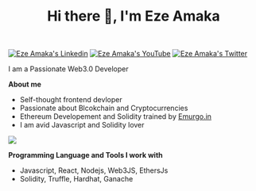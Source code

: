<h1 align="center">Hi there 👋, I'm Eze Amaka</h1>
<br />
    
[![Eze Amaka's Linkedin](https://img.shields.io/badge/LinkedIn-0077B5?style=for-the-badge&logo=linkedin&logoColor=white)](https://www.linkedin.com/in/ezeamaka2/)
[![Eze Amaka's YouTube](https://img.shields.io/badge/YouTube-FF0000?style=for-the-badge&logo=youtube&logoColor=white)](https://www.youtube.com/channel/UCRE_G8F6PKckbBOdvwZEVsA)
[![Eze Amaka's Twitter](https://img.shields.io/badge/Twitter-1DA1F2?style=for-the-badge&logo=twitter&logoColor=white)](https://twitter.com/ezeamaka2)

<p>I am a Passionate Web3.0 Developer</p>

**About me**
- Self-thought frontend devloper
- Passionate about Blcokchain and Cryptocurrencies
- Ethereum Developement and Solidity trained by [Emurgo.in](https://emurgo.in)
- I am avid Javascript and Solidity lover

<img 
   src="https://github-readme-stats.vercel.app/api?username=ezeamaka2&show_icons=true&theme=tokyonight" 
/>

**Programming Language and Tools I work with**
- Javascript, React, Nodejs, Web3JS, EthersJs
- Solidity, Truffle, Hardhat, Ganache
